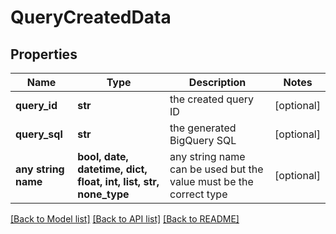 # QueryCreatedData


## Properties
Name | Type | Description | Notes
------------ | ------------- | ------------- | -------------
**query_id** | **str** | the created query ID | [optional] 
**query_sql** | **str** | the generated BigQuery SQL | [optional] 
**any string name** | **bool, date, datetime, dict, float, int, list, str, none_type** | any string name can be used but the value must be the correct type | [optional]

[[Back to Model list]](../README.md#documentation-for-models) [[Back to API list]](../README.md#documentation-for-api-endpoints) [[Back to README]](../README.md)


